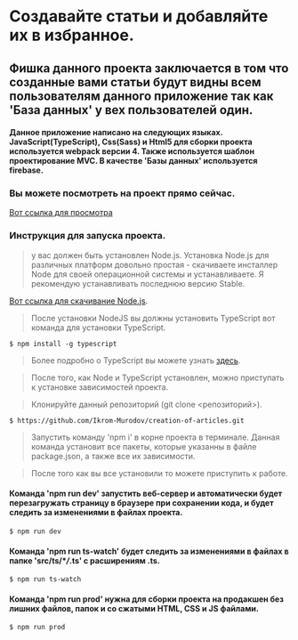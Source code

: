 # Создавайте статьи и добавляйте их в избранное.

## Фишка данного проекта заключается в том что созданные вами статьи будут видны всем пользователям данного приложение так как 'База данных' у вех пользователей один.

#### Данное приложение написано на следующих языках. JavaScript(TypeScript), Css(Sass) и Html5 для сборки проекта используется webpack версии 4. Также используется шаблон проектирование MVC. В качестве 'Базы данных' используется firebase.

### Вы можете посмотреть на проект прямо сейчас.

[Вот ссылка для просмотра](https://ikrom-murodov.github.io/creation-of-articles.github.io/)

### Инструкция для запуска проекта.

> у вас должен быть установлен Node.js. Установка Node.js для различных платформ довольно простая - скачиваете инсталлер Node для своей операционной системы и устанавливаете. Я рекомендую устанавливать последнюю версию Stable.

[Вот ссылка для скачивание Node.js](https://nodejs.org/ru/).

> После установки NodeJS вы должны установить TypeScript вот команда для установки TypeScript.

```
$ npm install -g typescript
```

> Более подробно о TypeScript вы можете узнать [здесь](https://www.typescriptlang.org/index.html).

> После того, как Node и TypeScript установлен, можно приступать к установке зависимостей проекта.

> Клонируйте данный репозиторий (git clone <репозиторий>).

```
$ https://github.com/Ikrom-Murodov/creation-of-articles.git
```

> Запустить команду 'npm i' в корне проекта в терминале. Данная команда установит все пакеты, которые указанны в файле package.json, а также все их зависимости.

> После того как вы все установили то можете приступить к работе.

#### Команда 'npm run dev' запустить веб-сервер и автоматически будет перезагружать страницу в браузере при сохранении кода, и будет следить за изменениями в файлах проекта.

```
$ npm run dev
```

#### Команда 'npm run ts-watch' будет следить за изменениями в файлах в папке 'src/ts/\*_/_.ts' c расширениям .ts.

```
$ npm run ts-watch
```

#### Команда 'npm run prod' нужна для сборки проекта на продакшен без лишних файлов, папок и со сжатыми HTML, CSS и JS файлами.

```
$ npm run prod
```
